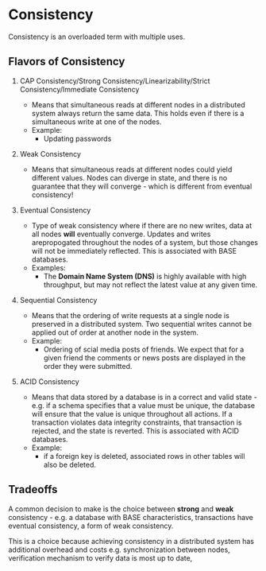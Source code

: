 # Consistency

Consistency is an overloaded term with multiple uses.

## Flavors of Consistency

1. CAP Consistency/Strong Consistency/Linearizability/Strict Consistency/Immediate Consistency
    - Means that simultaneous reads at different nodes in a distributed system always return the same data. This holds even if there is a simultaneous write at one of the nodes.
    - Example:
      - Updating passwords

2. Weak Consistency
    - Means that simultaneous reads at different nodes could yield different values. Nodes can diverge in state, and there is no guarantee that they will converge - which is different from eventual consistency!

3. Eventual Consistency
    - Type of weak consistency where if there are no new writes, data at all nodes **will** eventually converge. Updates and writes arepropogated throughout the nodes of a system, but those changes will not be immediately reflected. This is associated with BASE databases.
    - Examples: 
        - The **Domain Name System (DNS)** is highly available with high throughput, but may not reflect the latest value at any given time.

4. Sequential Consistency
    - Means that the ordering of write requests at a single node is preserved in a distributed system. Two sequential writes cannot be applied out of order at another node in the system.
    - Example:
      - Ordering of scial media posts of friends. We expect that for a given friend the comments or news posts are displayed in the order they were submitted.

5. ACID Consistency
    - Means that data stored by a database is in a correct and valid state - e.g. if a schema specifies that a value must be unique, the database will ensure that the value is unique throughout all actions. If a transaction violates data integrity constraints, that transaction is rejected, and the state is reverted. This is associated with ACID databases.
    - Example: 
        - if a foreign key is deleted, associated rows in other tables will also be deleted. 

## Tradeoffs

A common decision to make is the choice between **strong** and **weak** consistency - e.g. a database with BASE characteristics, transactions have eventual consistency, a form of weak consistency.

This is a choice because achieving consistency in a distributed system has additional overhead and costs e.g. synchronization between nodes, verification mechanism to verify data is most up to date,

